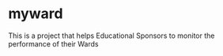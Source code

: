 # myward
This is a project that helps Educational Sponsors to monitor the performance of their Wards
